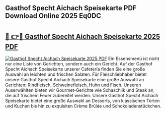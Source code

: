## Gasthof Specht Aichach Speisekarte PDF Download Online 2025 Eq0DC

# <h2><a href="http://gc9th8q.nevu.top/?p=Gasthof+Specht+Aichach+Speisekarte">🔗 👉🔴 Gasthof Specht Aichach Speisekarte 2025 PDF</a></h2>

[![Gasthof Specht Aichach Speisekarte 2025 PDF](https://i.imgur.com/dBaPXMq.png)](http://gc9th8q.nevu.top/?p=Gasthof+Specht+Aichach+Speisekarte)
Ein Essensmenü ist nicht nur eine Liste von Gerichten, sondern auch ein Gericht. Auf der Gasthof Specht Aichach Speisekarte unserer Cafeteria finden Sie eine große Auswahl an leichten und frischen Salaten. Für Fleischliebhaber bietet unsere Gasthof Specht Aichach Speisekarte eine große Auswahl an Gerichten: Rindfleisch, Schweinefleisch, Huhn und Fisch. Unseren Auserwählten bieten wir Gourmet-Gerichte wie Schaschlik und Steak an, die auf frischem Feuer zubereitet werden. Unsere Gasthof Specht Aichach Speisekarte bietet eine große Auswahl an Desserts, von klassischen Torten und Kuchen bis hin zu exquisiten Crème Brûlée und Schokoladenstückchen.
